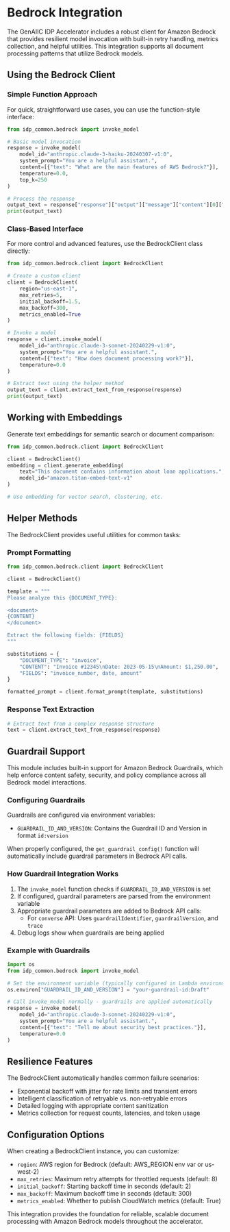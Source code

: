# Bedrock Integration

The GenAIIC IDP Accelerator includes a robust client for Amazon Bedrock that provides resilient model invocation with built-in retry handling, metrics collection, and helpful utilities. This integration supports all document processing patterns that utilize Bedrock models.

## Using the Bedrock Client

### Simple Function Approach

For quick, straightforward use cases, you can use the function-style interface:

```python
from idp_common.bedrock import invoke_model

# Basic model invocation
response = invoke_model(
    model_id="anthropic.claude-3-haiku-20240307-v1:0",
    system_prompt="You are a helpful assistant.",
    content=[{"text": "What are the main features of AWS Bedrock?"}],
    temperature=0.0,
    top_k=250
)

# Process the response
output_text = response["response"]["output"]["message"]["content"][0]["text"]
print(output_text)
```

### Class-Based Interface

For more control and advanced features, use the BedrockClient class directly:

```python
from idp_common.bedrock.client import BedrockClient

# Create a custom client
client = BedrockClient(
    region="us-east-1",
    max_retries=5,
    initial_backoff=1.5,
    max_backoff=300,
    metrics_enabled=True
)

# Invoke a model
response = client.invoke_model(
    model_id="anthropic.claude-3-sonnet-20240229-v1:0",
    system_prompt="You are a helpful assistant.",
    content=[{"text": "How does document processing work?"}],
    temperature=0.0
)

# Extract text using the helper method
output_text = client.extract_text_from_response(response)
print(output_text)
```

## Working with Embeddings

Generate text embeddings for semantic search or document comparison:

```python
from idp_common.bedrock.client import BedrockClient

client = BedrockClient()
embedding = client.generate_embedding(
    text="This document contains information about loan applications.",
    model_id="amazon.titan-embed-text-v1"
)

# Use embedding for vector search, clustering, etc.
```

## Helper Methods

The BedrockClient provides useful utilities for common tasks:

### Prompt Formatting

```python
from idp_common.bedrock.client import BedrockClient

client = BedrockClient()

template = """
Please analyze this {DOCUMENT_TYPE}:

<document>
{CONTENT}
</document>

Extract the following fields: {FIELDS}
"""

substitutions = {
    "DOCUMENT_TYPE": "invoice",
    "CONTENT": "Invoice #12345\nDate: 2023-05-15\nAmount: $1,250.00",
    "FIELDS": "invoice_number, date, amount"
}

formatted_prompt = client.format_prompt(template, substitutions)
```

### Response Text Extraction

```python
# Extract text from a complex response structure
text = client.extract_text_from_response(response)
```

## Guardrail Support

This module includes built-in support for Amazon Bedrock Guardrails, which help enforce content safety, security, and policy compliance across all Bedrock model interactions.

### Configuring Guardrails

Guardrails are configured via environment variables:

- `GUARDRAIL_ID_AND_VERSION`: Contains the Guardrail ID and Version in format `id:version`

When properly configured, the `get_guardrail_config()` function will automatically include guardrail parameters in Bedrock API calls.

### How Guardrail Integration Works

1. The `invoke_model` function checks if `GUARDRAIL_ID_AND_VERSION` is set
2. If configured, guardrail parameters are parsed from the environment variable
3. Appropriate guardrail parameters are added to Bedrock API calls:
   - For `converse` API: Uses `guardrailIdentifier`, `guardrailVersion`, and `trace`
4. Debug logs show when guardrails are being applied

### Example with Guardrails

```python
import os
from idp_common.bedrock import invoke_model

# Set the environment variable (typically configured in Lambda environment)
os.environ["GUARDRAIL_ID_AND_VERSION"] = "your-guardrail-id:Draft"

# Call invoke_model normally - guardrails are applied automatically
response = invoke_model(
    model_id="anthropic.claude-3-sonnet-20240229-v1:0",
    system_prompt="You are a helpful assistant.",
    content=[{"text": "Tell me about security best practices."}],
    temperature=0.0
)
```

## Resilience Features

The BedrockClient automatically handles common failure scenarios:

- Exponential backoff with jitter for rate limits and transient errors
- Intelligent classification of retryable vs. non-retryable errors
- Detailed logging with appropriate content sanitization
- Metrics collection for request counts, latencies, and token usage

## Configuration Options

When creating a BedrockClient instance, you can customize:

- `region`: AWS region for Bedrock (default: AWS_REGION env var or us-west-2)
- `max_retries`: Maximum retry attempts for throttled requests (default: 8)
- `initial_backoff`: Starting backoff time in seconds (default: 2)
- `max_backoff`: Maximum backoff time in seconds (default: 300)
- `metrics_enabled`: Whether to publish CloudWatch metrics (default: True)

This integration provides the foundation for reliable, scalable document processing with Amazon Bedrock models throughout the accelerator.